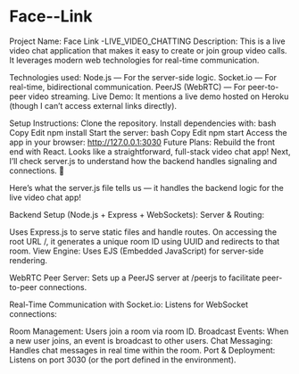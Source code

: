 # Face--Link
Project Name: Face Link -LIVE_VIDEO_CHATTING
Description:
This is a live video chat application that makes it easy to create or join group video calls. It leverages modern web technologies for real-time communication.

Technologies used:
Node.js — For the server-side logic.
Socket.io — For real-time, bidirectional communication.
PeerJS (WebRTC) — For peer-to-peer video streaming.
Live Demo:
It mentions a live demo hosted on Heroku (though I can’t access external links directly).

Setup Instructions:
Clone the repository.
Install dependencies with:
bash
Copy
Edit
npm install
Start the server:
bash
Copy
Edit
npm start
Access the app in your browser:
http://127.0.0.1:3030
Future Plans:
Rebuild the front end with React.
Looks like a straightforward, full-stack video chat app! Next, I’ll check server.js to understand how the backend handles signaling and connections. 🚀 ​​

Here’s what the server.js file tells us — it handles the backend logic for the live video chat app!

Backend Setup (Node.js + Express + WebSockets):
Server & Routing:

Uses Express.js to serve static files and handle routes.
On accessing the root URL /, it generates a unique room ID using UUID and redirects to that room.
View Engine:
Uses EJS (Embedded JavaScript) for server-side rendering.

WebRTC Peer Server:
Sets up a PeerJS server at /peerjs to facilitate peer-to-peer connections.

Real-Time Communication with Socket.io:
Listens for WebSocket connections:

Room Management: Users join a room via room ID.
Broadcast Events: When a new user joins, an event is broadcast to other users.
Chat Messaging: Handles chat messages in real time within the room.
Port & Deployment:
Listens on port 3030 (or the port defined in the environment).
